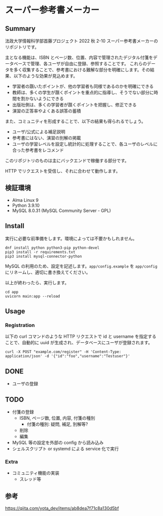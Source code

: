 # スーパー参考書メーカー

## Summary

法政大学情報科学部首藤プロジェクト 2022 秋
2-10 スーパー参考書メーカーのリポジトリです。

主となる機能は、ISBN とページ数、位置、内容で管理されたデジタル付箋をデータベースで管理、各ユーザが自由に登録、参照することです。
これらのデータを多く収集することで、参考書における難解な部分を明確にします。その結果、以下のような効果が見込めます。

 - 学習者の躓いたポイントが、他の学習者も同様であるのかを明確にできる
 - 教師は、多くの学生が躓くポイントを重点的に指導し、そうでない部分に時間を割かないようにできる
 - 出版社側は、多くの学習者が躓くポイントを把握し、修正できる
 - 演習の正答率やよくある誤答の蓄積

また、コミュニティを形成することで、以下の結果も得られるでしょう。

 - ユーザ/公式による補足説明
 - 参考書にはない、演習の別解の掲載
 - ユーザの学習レベルを設定し統計的に処理することで、各ユーザのレベルに合った参考書をレコメンド

このリポジトリのものは主にバックエンドで稼働する部分です。

HTTP でリクエストを受信し、それに合わせて動作します。

## 検証環境

 - Alma Linux 9
 - Python 3.9.10
 - MySQL 8.0.31 (MySQL Community Server - GPL)

## Install

実行に必要な前準備をします。環境によっては不要かもしれません。

```
dnf install python python3-pip python-devel
pip3 install -r requirements.txt
pip3 install mysql-connector-python
```

MySQL の利用のため、設定を記述します。`app/config.example` を `app/config` にリネームし、適切に書き換えてください。

以上が終わったら、実行します。

```
cd app
uvicorn main:app --reload
```

## Usage

### Registration

以下の curl コマンドのような HTTP リクエストで id と username を指定することで、自動的に uuid が生成され、データベースにユーザが登録されます。

```
curl -X POST "example.com/register" -H 'Content-Type: application/json' -d '{"id":"foo","username":"Testuser"}'
```

## DONE

 - ユーザの登録

## TODO

 - 付箋の登録
   - ISBN, ページ数, 位置, 内容, 付箋の種別
     - 付箋の種別: 疑問, 補足, 別解等?
   - 削除
   - 編集
 - MySQL 等の設定を外部の config から読み込み
 - シェルスクリプト or systemd による service 化で実行

### Extra

 - コミュニティ機能の実装
   - スレッド等

## 参考
https://qiita.com/yota_dev/items/ab8dea7f71c8a130d5bf


